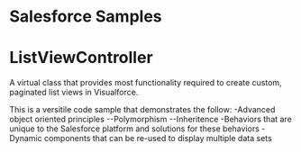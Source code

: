 # Salesforce Samples

# ListViewController
A virtual class that provides most functionality required to create custom, paginated list views in Visualforce.

This is a versitile code sample that demonstrates the follow:
-Advanced object oriented principles
--Polymorphism
--Inheritence
-Behaviors that are unique to the Salesforce platform and solutions for these behaviors
-Dynamic components that can be re-used to display multiple data sets
